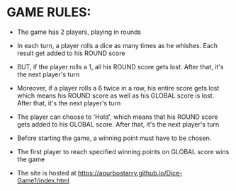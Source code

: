 # GAME RULES:

- The game has 2 players, playing in rounds

- In each turn, a player rolls a dice as many times as he whishes. Each result get added to his ROUND score

- BUT, if the player rolls a 1, all his ROUND score gets lost. After that, it's the next player's turn

- Moreover, if a player rolls a 6 twice in a row, his entire score gets lost
which means his ROUND score as well as his GLOBAL score is lost. After that, it's the next player's turn

- The player can choose to 'Hold', which means that his ROUND score gets added to his GLOBAL score. After that, it's the next player's turn

- Before starting the game, a winning point must have to be chosen.

- The first player to reach specified winning points on GLOBAL score wins the game

- The site is hosted at https://apurbostarry.github.io/Dice-Game1/index.html
